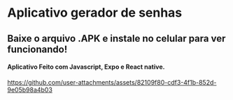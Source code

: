 # Aplicativo gerador de senhas 
## Baixe o arquivo .APK e instale no celular para ver funcionando!
#### Aplicativo Feito com Javascript, Expo e React native.

https://github.com/user-attachments/assets/82109f80-cdf3-4f1b-852d-9e05b98a4b03

